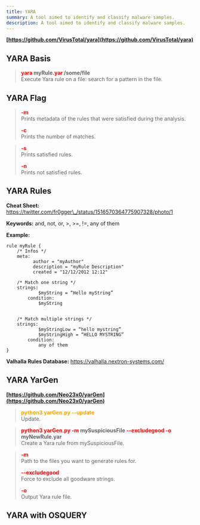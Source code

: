 ```yaml
---
title: YARA
summary: A tool aimed to identify and classify malware samples.
description: A tool aimed to identify and classify malware samples.
---
```


**[https://github.com/VirusTotal/yara](https://github.com/VirusTotal/yara)**

## YARA Basis


 > 
 > **<font color=red>yara</font> myRule<font color=red>.yar</font> /some/file**</br>
 > Execute Yara rule on a file: search for a pattern in the file.

## YARA Flag


 > 
 > **<font color=red>-m</font>**</br>
 > Prints metadata of the rules that were satisfied during the analysis.
 > 
 > **<font color=red>-c</font>**</br>
 > Prints the number of matches.

 > 
 > **<font color=red>-s</font>**</br>
 > Prints satisfied rules.
 > 
 > **<font color=red>-n</font>**</br>
 > Prints not satisfied rules.

## YARA Rules

**Cheat Sheet:** https://twitter.com/fr0gger\_/status/1516570364775907328/photo/1

**Keywords:** and, not, or, >, >=, !=, any of them

**Example:**

````
rule myRule {
	/* Infos */
	meta:
	      author = "myAuthor"
	      description = "myRule Description"
	      created = "12/12/2012 12:12"
	
	/* Match one string */
	strings:
			$myString = “Hello myString”
		condition:
			$myString
	
		
	/* Match multiple strings */
	strings:
			$myStringLow = “hello mystring”
			$myStringHigh = “HELLO MYSTRING”
		condition:
			any of them
}
````

**Valhalla Rules Database:** https://valhalla.nextron-systems.com/ 

## YARA YarGen

**[https://github.com/Neo23x0/yarGen](https://github.com/Neo23x0/yarGen)**

 > 
 > **<font color=orange>python3 yarGen.py --update</font>**</br>
 > Update.

 > 
 > **<font color=red>python3 yarGen.py -m</font> mySuspiciousFile <font color=red>--excludegood -o</font> myNewRule.yar**</br>
 > Create a Yara rule from mySuspiciousFile.

 > 
 > **<font color=red>-m</font>**</br>
 > Path to the files you want to generate rules for.
 > 
 > **<font color=red>--excludegood</font>**</br>
 > Force to exclude all goodware strings.
 > 
 > **<font color=red>-o</font>**</br>
 > Output Yara rule file.

## YARA with OSQUERY
